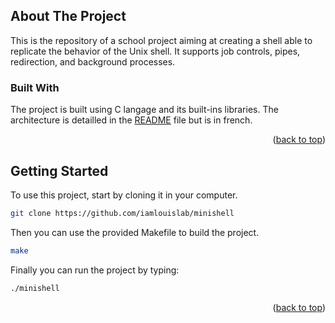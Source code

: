 <!-- ABOUT THE PROJECT -->

## About The Project


This is the repository of a school project aiming at creating a shell able to replicate the behavior of the Unix shell. It supports job controls, pipes, redirection, and background processes.

### Built With

The project is built using C langage and its built-ins libraries. The architecture is detailled in the [README](readme.pdf) file but is in french.

<p align="right">(<a href="#top">back to top</a>)</p>

## Getting Started

To use this project, start by cloning it in your computer.

```sh
git clone https://github.com/iamlouislab/minishell
```

Then you can use the provided Makefile to build the project.

```sh :
make
```

Finally you can run the project by typing:

```sh
./minishell
```

<p align="right">(<a href="#top">back to top</a>)</p>
